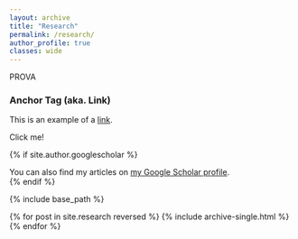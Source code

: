 ```yaml
---
layout: archive
title: "Research"
permalink: /research/
author_profile: true
classes: wide
---
```


PROVA


### Anchor Tag (aka. Link)

This is an example of a [link](http://github.com "Github"). <div href="#" class="btn">Click me!</div>

{% if site.author.googlescholar %}
  <div class="wordwrap">You can also find my articles on <a href="{{site.author.googlescholar}}">my Google Scholar profile</a>.</div>
{% endif %}

{% include base_path %}

{% for post in site.research reversed %}
  {% include archive-single.html %}
{% endfor %}
